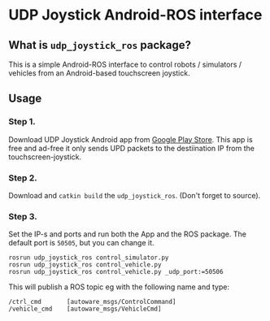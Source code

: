 # UDP Joystick Android-ROS interface 

## What is `udp_joystick_ros` package?
This is a simple Android-ROS interface to control robots / simulators / vehicles from an Android-based touchscreen joystick.
## Usage
### Step 1.
Download UDP Joystick Android app from [Google Play Store](https://play.google.com/store/apps/details?id=com.denods.udpjoystick&hl=en&gl=US). This app is free and ad-free it only sends UPD packets to the destiination IP from the touchscreen-joystick.
### Step 2.
Download and `catkin build` the `udp_joystick_ros`. (Don't forget to source).
### Step 3.
Set the IP-s and ports and run both the App and the ROS package. The default port is `50505`, but you can change it.
```
rosrun udp_joystick_ros control_simulator.py
rosrun udp_joystick_ros control_vehicle.py
rosrun udp_joystick_ros control_vehicle.py _udp_port:=50506
```
This will publish a ROS topic eg with the following name and type:
```
/ctrl_cmd       [autoware_msgs/ControlCommand]
/vehicle_cmd    [autoware_msgs/VehicleCmd]
```